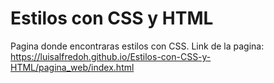 # Estilos con CSS y HTML
Pagina donde encontraras estilos con CSS.
Link de la pagina: https://luisalfredoh.github.io/Estilos-con-CSS-y-HTML/pagina_web/index.html
